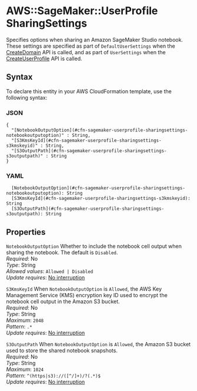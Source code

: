 # AWS::SageMaker::UserProfile SharingSettings<a name="aws-properties-sagemaker-userprofile-sharingsettings"></a>

Specifies options when sharing an Amazon SageMaker Studio notebook\. These settings are specified as part of `DefaultUserSettings` when the [CreateDomain](https://docs.aws.amazon.com/sagemaker/latest/APIReference/API_CreateDomain.html) API is called, and as part of `UserSettings` when the [CreateUserProfile](https://docs.aws.amazon.com/sagemaker/latest/APIReference/API_CreateUserProfile.html) API is called\.

## Syntax<a name="aws-properties-sagemaker-userprofile-sharingsettings-syntax"></a>

To declare this entity in your AWS CloudFormation template, use the following syntax:

### JSON<a name="aws-properties-sagemaker-userprofile-sharingsettings-syntax.json"></a>

```
{
  "[NotebookOutputOption](#cfn-sagemaker-userprofile-sharingsettings-notebookoutputoption)" : String,
  "[S3KmsKeyId](#cfn-sagemaker-userprofile-sharingsettings-s3kmskeyid)" : String,
  "[S3OutputPath](#cfn-sagemaker-userprofile-sharingsettings-s3outputpath)" : String
}
```

### YAML<a name="aws-properties-sagemaker-userprofile-sharingsettings-syntax.yaml"></a>

```
  [NotebookOutputOption](#cfn-sagemaker-userprofile-sharingsettings-notebookoutputoption): String
  [S3KmsKeyId](#cfn-sagemaker-userprofile-sharingsettings-s3kmskeyid): String
  [S3OutputPath](#cfn-sagemaker-userprofile-sharingsettings-s3outputpath): String
```

## Properties<a name="aws-properties-sagemaker-userprofile-sharingsettings-properties"></a>

`NotebookOutputOption` <a name="cfn-sagemaker-userprofile-sharingsettings-notebookoutputoption"></a>
Whether to include the notebook cell output when sharing the notebook\. The default is `Disabled`\.  
_Required_: No  
_Type_: String  
_Allowed values_: `Allowed | Disabled`  
_Update requires_: [No interruption](https://docs.aws.amazon.com/AWSCloudFormation/latest/UserGuide/using-cfn-updating-stacks-update-behaviors.html#update-no-interrupt)

`S3KmsKeyId` <a name="cfn-sagemaker-userprofile-sharingsettings-s3kmskeyid"></a>
When `NotebookOutputOption` is `Allowed`, the AWS Key Management Service \(KMS\) encryption key ID used to encrypt the notebook cell output in the Amazon S3 bucket\.  
_Required_: No  
_Type_: String  
_Maximum_: `2048`  
_Pattern_: `.*`  
_Update requires_: [No interruption](https://docs.aws.amazon.com/AWSCloudFormation/latest/UserGuide/using-cfn-updating-stacks-update-behaviors.html#update-no-interrupt)

`S3OutputPath` <a name="cfn-sagemaker-userprofile-sharingsettings-s3outputpath"></a>
When `NotebookOutputOption` is `Allowed`, the Amazon S3 bucket used to store the shared notebook snapshots\.  
_Required_: No  
_Type_: String  
_Maximum_: `1024`  
_Pattern_: `^(https|s3)://([^/]+)/?(.*)$`  
_Update requires_: [No interruption](https://docs.aws.amazon.com/AWSCloudFormation/latest/UserGuide/using-cfn-updating-stacks-update-behaviors.html#update-no-interrupt)
